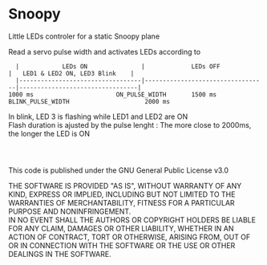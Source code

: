 # Snoopy
Little LEDs controler for a static Snoopy plane

Read a servo pulse width and activates LEDs according to 
```
  |            LEDs ON               |             LEDs OFF             |   LED1 & LED2 ON, LED3 Blink    |       
  |----------------------------------|----------------------------------|---------------------------------|
1000 ms                       ON_PULSE_WIDTH       1500 ms       BLINK_PULSE_WIDTH                     2000 ms
```
In blink, LED 3 is flashing while LED1 and LED2 are ON  
Flash duration is ajusted by the pulse lenght : The more close to 2000ms, the longer the LED is ON
 ``` 
  
  
```  
This code is published under the GNU General Public License v3.0
 
THE SOFTWARE IS PROVIDED "AS IS", WITHOUT WARRANTY OF ANY KIND, EXPRESS OR IMPLIED, INCLUDING BUT NOT LIMITED TO 
THE WARRANTIES OF MERCHANTABILITY, FITNESS FOR A PARTICULAR PURPOSE AND NONINFRINGEMENT.  
IN NO EVENT SHALL THE AUTHORS OR COPYRIGHT HOLDERS BE LIABLE FOR ANY CLAIM, DAMAGES OR OTHER LIABILITY,
WHETHER IN AN ACTION OF CONTRACT, TORT OR OTHERWISE, ARISING FROM, OUT OF OR IN CONNECTION WITH THE SOFTWARE 
OR THE USE OR OTHER DEALINGS IN THE SOFTWARE.

